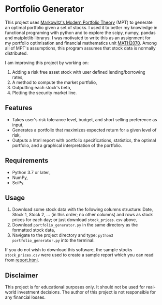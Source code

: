 
# Portfolio Generator

This project uses [Markowitz's Modern Portfolio Theory](https://en.wikipedia.org/wiki/Modern_portfolio_theory) (MPT) to generate an optimal portfolio given a set of stocks. I used it to better my knowledge in functional programing with python and to explore the scipy, numpy, pandas and matplotlib librarys. I was motivated to write this as an assignment for my portfolio optimisation and financial mathematics unit [MATH2070](https://www.sydney.edu.au/units/MATH2070). Among all of MPT's assumptions, this program assumes that stock data is normally distributed.

I am improving this project by working on:
1. Adding a risk free asset stock with user defined lending/borrowing rates,
2. A method to compute the market portfolio,
3. Outputting each stock's beta,
4. Plotting the security market line.

## Features

- Takes user's risk tolerance level, budget, and short selling preference as input,
- Generates a portfolio that maximizes expected return for a given level of risk,
- Outputs a html report with portfolio specifications, statistics, the optimal portfolio, and a graphical interpretation of the portfolio.

## Requirements

- Python 3.7 or later,
- NumPy,
- SciPy.

## Usage

1. Download some stock data with the following columns structure: Date, Stock 1, Stock 2, ... (in this order; no other columns) and rows as stock prices for each day; or just download `stock_prices.csv` above,
2. Download `portfolio_generator.py` in the same directory as the formatted stock data,
3. Navigate to the project directory and type: `python3 portfolio_generator.py` into the terminal.

If you do not wish to download this software, the sample stocks `stock_prices.csv` were used to create a sample report which you can read from [report.html](https://ericdotmills5.github.io/portfolio-generator/).

## Disclaimer
This project is for educational purposes only. It should not be used for real-world investment decisions. The author of this project is not responsible for any financial losses.


